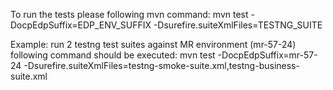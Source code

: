 To run the tests please following mvn command:
mvn test -DocpEdpSuffix=EDP_ENV_SUFFIX -Dsurefire.suiteXmlFiles=TESTNG_SUITE 

Example: run 2 testng test suites against MR environment (mr-57-24) following command should be executed:
mvn test -DocpEdpSuffix=mr-57-24 -Dsurefire.suiteXmlFiles=testng-smoke-suite.xml,testng-business-suite.xml
